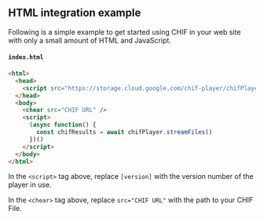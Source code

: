 ## HTML integration example

Following is a simple example to get started using CHIF in your web site with only a small amount of HTML and JavaScript.

#### `index.html`

```html
<html>
  <head>
    <script src="https://storage.cloud.google.com/chif-player/chifPlayer-[version].js"></script>
  </head>
  <body>
    <chear src="CHIF URL" />
    <script>
      (async function() {
        const chifResults = await chifPlayer.streamFiles()
      })()
    </script>
  </body>
</html>
```

In the `<script>` tag above, replace `[version]` with the version number of the player in use.

In the `<chear>` tag above, replace `src="CHIF URL"` with the path to your CHIF File.
